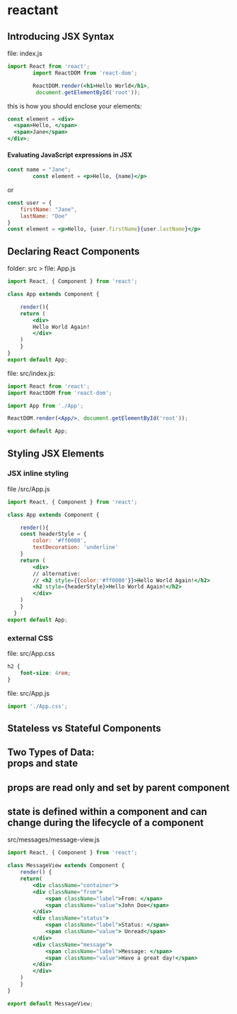 # reactant

## Introducing JSX Syntax
file: index.js
```jsx
import React from 'react';
        import ReactDOM from 'react-dom';

        ReactDOM.render(<h1>Hello World</h1>,
         document.getElementById('root'));
```
this is how you should enclose your elements:
```jsx
const element = <div>
  <span>Hello, </span>
  <span>Jane</span>
</div>;
```
#### Evaluating JavaScript expressions in JSX
```jsx
const name = "Jane";
        const element = <p>Hello, {name}</p>
```
or
```jsx
const user = {
    firstName: "Jane",
    lastName: "Doe"
}
const element = <p>Hello, {user.firstName}{user.lastName}</p>
```

## Declaring React Components
folder: src > file: App.js
```jsx
import React, { Component } from 'react';

class App extends Component {

    render(){
    return (
        <div>
        Hello World Again!
        </div>
    )
    }
}
export default App;
```
file: src/index.js:
```jsx
import React from 'react';
import ReactDOM from 'react-dom';

import App from './App';

ReactDOM.render(<App/>, document.getElementById('root'));

export default App;
```
## Styling JSX Elements

### JSX inline styling
file /src/App.js
```jsx
import React, { Component } from 'react';

class App extends Component {

    render(){
    const headerStyle = {
        color: '#ff0000',
        textDecoration: 'underline'
    }
    return (
        <div>
        // alternative: 
        // <h2 style={{color:'#ff0000'}}>Hello World Again!</h2>
        <h2 style={headerStyle}>Hello World Again!</h2>
        </div>
    )
    }
  }
export default App;
```
### external CSS
file: src/App.css
```css
h2 {
    font-size: 4rem;
}
```
file: src/App.js
```jsx
import './App.css';
```
## Stateless vs Stateful Components  

Two Types of Data:  
props and state  
---
**props** are read only and set by parent component  
---
**state** is defined within a component and can change during the lifecycle of a component
---
src/messages/message-view.js  
```jsx
import React, { Component } from 'react';

class MessageView extends Component {
    render() {
    return(
        <div className="container">
        <div className="from">
            <span className="label">From: </span>
            <span className="value">John Doe</span>
        </div>
        <div className="status">
            <span className="label">Status: </span>
            <span className="value"> Unread</span>
        </div>
        <div className="message">
            <span className="label">Message: </span>
            <span className="value">Have a great day!</span>
        </div>
        </div>
    )
    }
}

export default MessageView;
```


